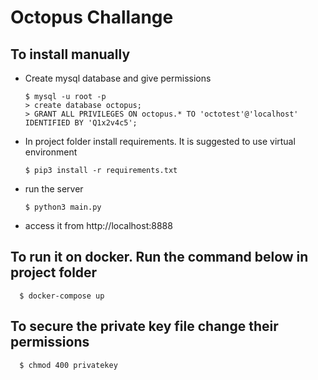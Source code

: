 # Octopus Challange

## To install manually

- Create mysql database and give permissions

      $ mysql -u root -p
      > create database octopus;
      > GRANT ALL PRIVILEGES ON octopus.* TO 'octotest'@'localhost' IDENTIFIED BY 'Q1x2v4c5';

 - In project folder install requirements. It is suggested to use virtual environment

       $ pip3 install -r requirements.txt

- run the server

      $ python3 main.py

- access it from http://localhost:8888

## To run it on docker. Run the command below in project folder

      $ docker-compose up

## To secure the private key file change their permissions

      $ chmod 400 privatekey

